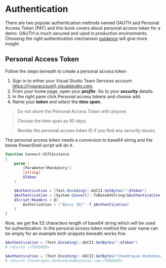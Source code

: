 # Authentication

There are two popular authentication methods named OAUTH and Personal Access Token \(PAT\) and this book covers about personal access token for a demo. OAUTH is much secured and used in production environments. Choosing the right authentication mechanism [guidance](https://www.visualstudio.com/en-us/docs/integrate/get-started/authentication/authentication_guidance) will give more insight.

## Personal Access Token

Follow the steps beneath to create a personal access token

1. Sign in to either your Visual Studio Team Services account [https://{youraccount}.visualstudio.com](https://{youraccount}.visualstudio.com).
2. From your home page, open your _**profile**_. Go to your _**security**_ details.
3. In the right pane click Personal access tokens and choose add. 
4. Name your _**token**_ and select the _**time span.**_

> Do not share the Personal Access Token with anyone.
>
> Choose the time span as 90 days.
>
> Revoke the personal access token ID if you find any security issues.

The personal access token needs a conversion to base64 string and the below PowerShell script will do it.

```powershell
function Connect-VSTSInstance
{
    param (
        [Parameter(Mandatory)]
        [string]
        $Token 
    )

    $Authentication = [Text.Encoding]::ASCII.GetBytes(":$Token")
    $Authentication = [System.Convert]::ToBase64String($Authentication)
    $Script:Headers = @{
        Authorization = ("Basic {0}" -f $Authentication)
    }  
}
```

Now, we get the 52 characters length of base64 string which will be used for authentication. In the personal access token method the user name can be empty for an example both snippets beneath works fine. 

```powershell
$Authentication = [Text.Encoding]::ASCII.GetBytes(":$Token")
# returns :<TOKENID>

$Authentication = [Text.Encoding]::ASCII.GetBytes("Chendrayan.Venkatesan@contoso.com:$Token")
# returns Chendrayan.Venkatesan@contoso.com:<TOKENID>
```



